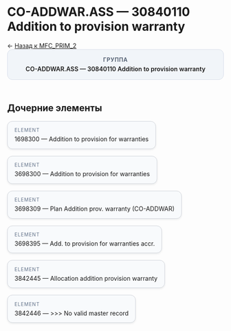 # CO-ADDWAR.ASS — 30840110 Addition to provision warranty
<p class="cc-breadcrumb">← <a href='../../level_01/MFC_PRIM_2/'>Назад к MFC_PRIM_2</a></p>
<style>
.cc-container { display: flex; flex-direction: column; gap: 1.5rem; }
.cc-breadcrumb { margin: 0; }
.cc-parent { padding: 1rem 1.25rem; border-radius: 12px; background: #f1f5f9; border: 1px solid #d8dee9; text-align: center; font-weight: 600; }
.cc-parent .cc-tag { font-size: 0.8rem; text-transform: uppercase; color: #475569; letter-spacing: 0.06em; }
.cc-children { display: flex; flex-wrap: wrap; gap: 1rem; }
.cc-tile { display: block; min-width: 180px; padding: 0.85rem 1rem; border-radius: 12px; border: 1px solid #d1d5db; background: #ffffff; box-shadow: 0 2px 4px rgba(15, 23, 42, 0.08); transition: transform 0.1s ease, box-shadow 0.1s ease; color: inherit; text-decoration: none; }
.cc-tile:hover { transform: translateY(-2px); box-shadow: 0 6px 12px rgba(15, 23, 42, 0.15); }
.cc-tile-leaf { background: #f8fafc; }
.cc-tag { font-size: 0.7rem; color: #64748b; text-transform: uppercase; letter-spacing: 0.08em; margin-bottom: 0.3rem; }
</style>
<div class='cc-container'>
  <div class='cc-parent'>
    <div class='cc-tag'>Группа</div>
    <div>CO-ADDWAR.ASS — 30840110 Addition to provision warranty</div>
  </div>
  <div>
    <h2>Дочерние элементы</h2>
<div class='cc-children'><div class='cc-tile cc-tile-leaf'><div class='cc-tag'>ELEMENT</div><div>1698300 — Addition to provision for warranties</div></div><div class='cc-tile cc-tile-leaf'><div class='cc-tag'>ELEMENT</div><div>3698300 — Addition to provision for warranties</div></div><div class='cc-tile cc-tile-leaf'><div class='cc-tag'>ELEMENT</div><div>3698309 — Plan Addition prov. warranty (CO-ADDWAR)</div></div><div class='cc-tile cc-tile-leaf'><div class='cc-tag'>ELEMENT</div><div>3698395 — Add. to provision for warranties accr.</div></div><div class='cc-tile cc-tile-leaf'><div class='cc-tag'>ELEMENT</div><div>3842445 — Allocation addition provision warranty</div></div><div class='cc-tile cc-tile-leaf'><div class='cc-tag'>ELEMENT</div><div>3842446 — &gt;&gt;&gt; No valid master record</div></div></div>
  </div>
</div>
